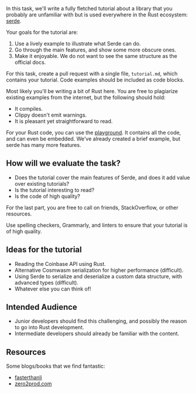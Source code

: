 In this task, we'll write a fully fletched tutorial about a library that you probably are unfamiliar with but is used everywhere in the Rust ecosystem: [serde](https://serde.rs/).

Your goals for the tutorial are:

1. Use a lively example to illustrate what Serde can do.
2. Go through the main features, and show some more obscure ones.
3. Make it enjoyable. We do not want to see the same structure as the official docs.

For this task, create a pull request with a single file, `tutorial.md`, which contains your tutorial. Code examples should be included as code blocks.

Most likely you'll be writing a bit of Rust here. You are free to plagiarize existing examples from the internet, but the following should hold:

- It compiles.
- Clippy doesn't emit warnings.
- It is pleasant yet straightforward to read.

For your Rust code, you can use the [playground](https://play.rust-lang.org/?version=stable&mode=debug&edition=2021&gist=4dc7dcf61540a5c39af540edf18b361a). It contains all the code, and can even be embedded. We've already created a brief example, but serde has many more features.

## How will we evaluate the task?

- Does the tutorial cover the main features of Serde, and does it add value over existing tutorials?
- Is the tutorial interesting to read?
- Is the code of high quality?

For the last part, you are free to call on friends, StackOverflow, or other resources. 

Use spelling checkers, Grammarly, and linters to ensure that your tutorial is of high quality.

## Ideas for the tutorial

- Reading the Coinbase API using Rust.
- Alternative Cosmwasm serialization for higher performance (difficult).
- Using Serde to serialize and deserialize a custom data structure, with advanced types (difficult).
- Whatever else you can think of!

## Intended Audience

- Junior developers should find this challenging, and possibly the reason to go into Rust development.
- Intermediate developers should already be familiar with the content.

## Resources

Some blogs/books that we find fantastic:

- [fasterthanli](https://fasterthanli.me)
- [zero2prod.com](https://www.zero2prod.com/)